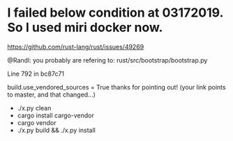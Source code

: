 # I failed below condition at 03172019. So I used miri docker now.

https://github.com/rust-lang/rust/issues/49269

@Randl: you probably are refering to:
rust/src/bootstrap/bootstrap.py

Line 792 in bc87c71

 build.use_vendored_sources = True 
thanks for pointing out! (your link points to master, and that changed...)

- ./x.py clean
- cargo install cargo-vendor
- cargo vendor
- ./x.py build && ./x.py install